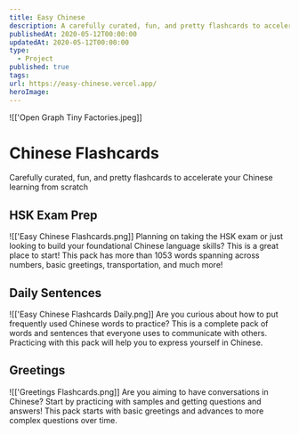 ```yaml
---
title: Easy Chinese
description: A carefully curated, fun, and pretty flashcards to accelerate your chinese learning from scratch.
publishedAt: 2020-05-12T00:00:00
updatedAt: 2020-05-12T00:00:00
type:
  - Project
published: true
tags: 
url: https://easy-chinese.vercel.app/
heroImage:
---
```

![['Open Graph Tiny Factories.jpeg]]
# Chinese Flashcards

Carefully curated, fun, and pretty flashcards to accelerate your Chinese learning from scratch



## HSK Exam Prep
![['Easy Chinese Flashcards.png]]
Planning on taking the HSK exam or just looking to build your foundational Chinese language skills? This is a great place to start! This pack has more than 1053 words spanning across numbers, basic greetings, transportation, and much more!

## Daily Sentences
![['Easy Chinese Flashcards Daily.png]]
Are you curious about how to put frequently used Chinese words to practice? This is a complete pack of words and sentences that everyone uses to communicate with others. Practicing with this pack will help you to express yourself in Chinese.

## Greetings
![['Greetings Flashcards.png]]
Are you aiming to have conversations in Chinese? Start by practicing with samples and getting questions and answers! This pack starts with basic greetings and advances to more complex questions over time.